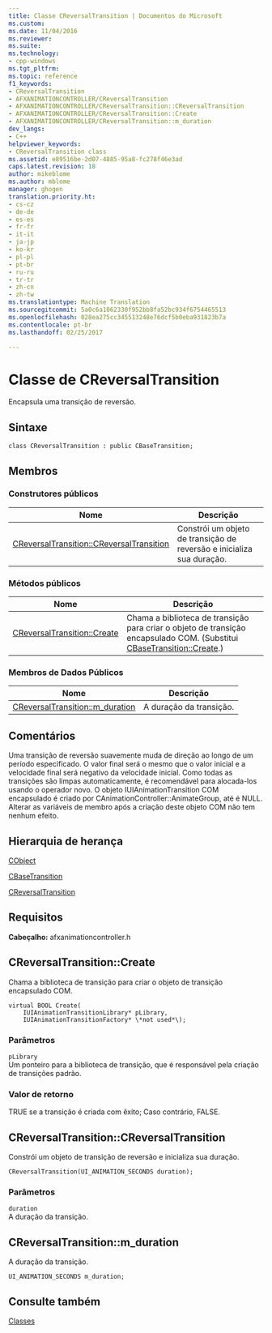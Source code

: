 ```yaml
---
title: Classe CReversalTransition | Documentos do Microsoft
ms.custom: 
ms.date: 11/04/2016
ms.reviewer: 
ms.suite: 
ms.technology:
- cpp-windows
ms.tgt_pltfrm: 
ms.topic: reference
f1_keywords:
- CReversalTransition
- AFXANIMATIONCONTROLLER/CReversalTransition
- AFXANIMATIONCONTROLLER/CReversalTransition::CReversalTransition
- AFXANIMATIONCONTROLLER/CReversalTransition::Create
- AFXANIMATIONCONTROLLER/CReversalTransition::m_duration
dev_langs:
- C++
helpviewer_keywords:
- CReversalTransition class
ms.assetid: e89516be-2d07-4885-95a8-fc278f46e3ad
caps.latest.revision: 18
author: mikeblome
ms.author: mblome
manager: ghogen
translation.priority.ht:
- cs-cz
- de-de
- es-es
- fr-fr
- it-it
- ja-jp
- ko-kr
- pl-pl
- pt-br
- ru-ru
- tr-tr
- zh-cn
- zh-tw
ms.translationtype: Machine Translation
ms.sourcegitcommit: 5a0c6a1062330f952bb8fa52bc934f6754465513
ms.openlocfilehash: 028ea275cc345513248e76dcf5b0eba931823b7a
ms.contentlocale: pt-br
ms.lasthandoff: 02/25/2017

---
```

# <a name="creversaltransition-class"></a>Classe de CReversalTransition
Encapsula uma transição de reversão.  
  
## <a name="syntax"></a>Sintaxe  
  
```  
class CReversalTransition : public CBaseTransition;  
```  
  
## <a name="members"></a>Membros  
  
### <a name="public-constructors"></a>Construtores públicos  
  
|Nome|Descrição|  
|----------|-----------------|  
|[CReversalTransition::CReversalTransition](#creversaltransition)|Constrói um objeto de transição de reversão e inicializa sua duração.|  
  
### <a name="public-methods"></a>Métodos públicos  
  
|Nome|Descrição|  
|----------|-----------------|  
|[CReversalTransition::Create](#create)|Chama a biblioteca de transição para criar o objeto de transição encapsulado COM. (Substitui [CBaseTransition::Create](../../mfc/reference/cbasetransition-class.md#create).)|  
  
### <a name="public-data-members"></a>Membros de Dados Públicos  
  
|Nome|Descrição|  
|----------|-----------------|  
|[CReversalTransition::m_duration](#m_duration)|A duração da transição.|  
  
## <a name="remarks"></a>Comentários  
 Uma transição de reversão suavemente muda de direção ao longo de um período especificado. O valor final será o mesmo que o valor inicial e a velocidade final será negativo da velocidade inicial. Como todas as transições são limpas automaticamente, é recomendável para alocada-los usando o operador novo. O objeto IUIAnimationTransition COM encapsulado é criado por CAnimationController::AnimateGroup, até é NULL. Alterar as variáveis de membro após a criação deste objeto COM não tem nenhum efeito.  
  
## <a name="inheritance-hierarchy"></a>Hierarquia de herança  
 [CObject](../../mfc/reference/cobject-class.md)  
  
 [CBaseTransition](../../mfc/reference/cbasetransition-class.md)  
  
 [CReversalTransition](../../mfc/reference/creversaltransition-class.md)  
  
## <a name="requirements"></a>Requisitos  
 **Cabeçalho:** afxanimationcontroller.h  
  
##  <a name="create"></a>CReversalTransition::Create  
 Chama a biblioteca de transição para criar o objeto de transição encapsulado COM.  
  
```  
virtual BOOL Create(
    IUIAnimationTransitionLibrary* pLibrary,  
    IUIAnimationTransitionFactory* \*not used*\);
```  
  
### <a name="parameters"></a>Parâmetros  
 `pLibrary`  
 Um ponteiro para a biblioteca de transição, que é responsável pela criação de transições padrão.  
  
### <a name="return-value"></a>Valor de retorno  
 TRUE se a transição é criada com êxito; Caso contrário, FALSE.  
  
##  <a name="creversaltransition"></a>CReversalTransition::CReversalTransition  
 Constrói um objeto de transição de reversão e inicializa sua duração.  
  
```  
CReversalTransition(UI_ANIMATION_SECONDS duration);
```  
  
### <a name="parameters"></a>Parâmetros  
 `duration`  
 A duração da transição.  
  
##  <a name="m_duration"></a>CReversalTransition::m_duration  
 A duração da transição.  
  
```  
UI_ANIMATION_SECONDS m_duration;  
```  
  
## <a name="see-also"></a>Consulte também  
 [Classes](../../mfc/reference/mfc-classes.md)

